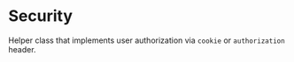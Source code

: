 # Security

Helper class that implements user authorization via `cookie` or `authorization`
header.
